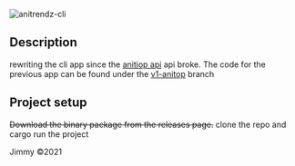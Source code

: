 ![anitrendz-cli](https://socialify.git.ci/jim4067/anitrendz-cli/image?description=1&issues=1&language=1&owner=1&stargazers=1&theme=Dark)

## Description

rewriting the cli app since the [anitiop api](https://anitop.vercel.app/) api broke. The code for the previous app can be found under the [v1-anitop](https://github.com/jim4067/anitrendz-cli/tree/v1-anitop) branch

## Project setup

<strike> Download the binary package from the releases page.</strike> clone the repo and cargo run the project

Jimmy ©2021
